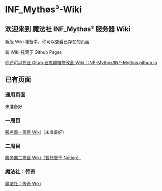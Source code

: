 # INF_Mythøs³-Wiki

## 欢迎来到 魔法社 INF_Mythøs³ 服务器 Wiki

新版 Wiki 准备中，你可以查看已存在的页面

新 Wiki 托管于 Github Pages

[你还可以在此 Gitub 仓库编辑修改此 Wiki：INF-Mythos/INF-Mythos.github.io](https://github.com/INF-Mythos/INF-Mythos.github.io)

## 已有页面

### 通用页面

未准备好

### 一周目

[服务器一周目 Wiki]( https://INF-Mythos.github.io/1st/)（未准备好）

### 二周目

[服务器二周目 Wiki（暂托管于 Notion）]( https://dgehwiki.notion.site/9fd3d366d19b4407aad173764853ac4c?v=b2591b8572a648858d089a0e72c5d3ef&pvs=74)

### 魔法社：传奇

[魔法社：传奇 Wiki]( https://INF-Mythos.github.io/Legends-Wiki/)

